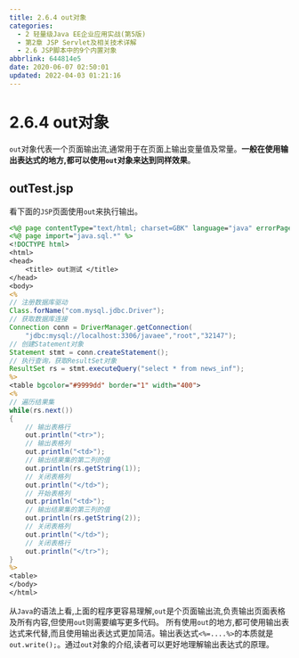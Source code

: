 ```yaml
---
title: 2.6.4 out对象
categories: 
  - 2 轻量级Java EE企业应用实战(第5版)
  - 第2章 JSP Servlet及相关技术详解
  - 2.6 JSP脚本中的9个内置对象
abbrlink: 644814e5
date: 2020-06-07 02:50:01
updated: 2022-04-03 01:21:16
---
```

# 2.6.4 out对象
`out`对象代表一个页面输出流,通常用于在页面上输出变量值及常量。**一般在使用输出表达式的地方,都可以使用`out`对象来达到同样效果**。
## outTest.jsp
看下面的`JSP`页面使用`out`来执行输出。
```jsp
<%@ page contentType="text/html; charset=GBK" language="java" errorPage="" %>
<%@ page import="java.sql.*" %>
<!DOCTYPE html>
<html>
<head>
    <title> out测试 </title>
</head>
<body>
<%
// 注册数据库驱动
Class.forName("com.mysql.jdbc.Driver");
// 获取数据库连接
Connection conn = DriverManager.getConnection(
    "jdbc:mysql://localhost:3306/javaee","root","32147");
// 创建Statement对象
Statement stmt = conn.createStatement();
// 执行查询，获取ResultSet对象
ResultSet rs = stmt.executeQuery("select * from news_inf");
%>
<table bgcolor="#9999dd" border="1" width="400">
<%
// 遍历结果集
while(rs.next())
{
    // 输出表格行
    out.println("<tr>");
    // 输出表格列
    out.println("<td>");
    // 输出结果集的第二列的值
    out.println(rs.getString(1));
    // 关闭表格列
    out.println("</td>");
    // 开始表格列
    out.println("<td>");
    // 输出结果集的第三列的值
    out.println(rs.getString(2));
    // 关闭表格列
    out.println("</td>");
    // 关闭表格行
    out.println("</tr>");
}
%>
<table>
</body>
</html>
```
从`Java`的语法上看,上面的程序更容易理解,`out`是个页面输出流,负责输出页面表格及所有内容,但使用`out`则需要编写更多代码。
所有使用`out`的地方,都可使用输出表达式来代替,而且使用输出表达式更加简洁。输出表达式`<%=....%>`的本质就是`out.write();`。通过`out`对象的介绍,读者可以更好地理解输出表达式的原理。
